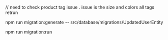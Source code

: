 // need to check product tag issue . issue is the size and colors all tags retrun

npm run migration:generate -- src/database/migrations/UpdatedUserEntity

npm run migration:run
